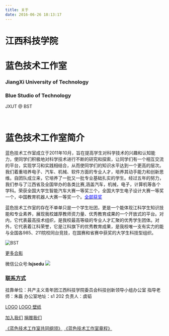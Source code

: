 ```yaml
---
title: 关于
date: 2016-06-26 18:13:17
---
```

# 江西科技学院
# 蓝色技术工作室

### JiangXi University of Technology 
### Blue Studio of Technology

JXUT @ BST

<br/>

# 蓝色技术工作室简介
蓝色技术工作室成立于2011年10月，旨在提高学生对科学技术的兴趣和认知能力，使同学们积极地对科学技术进行不断的研究和探索，让同学们有一个相互交流的平台，实现学习和实践相结合，从而使同学们的知识水平达到一个更高的层次。我们着重培养电子、汽车、机械、软件方面的专业人才，培养其动手能力和创新思维。自团队成立来，它培养了一批又一批专业基础扎实的学生。经过五年的努力，我们参与了江西省及全国举办的各类比赛,涵盖汽车，机械，电子，计算机等各个学科。荣获全国大学生智能汽车大赛一等奖三个，全国大学生电子设计大赛一等奖一个，中国教育机器人大赛一等奖一个。[<span style="color:blue;">全部获奖</span>](../bst/)

蓝色技术工作室的存在不单单只是一个学生社团，更是一个能体现江科学生知识技能和专业素养，展现我校雄厚教师资力量、优秀教育成果的一个开放式的平台。对内，它代表最高技术组织，是我校最高等级的专业人才汇聚的优秀学生团体。对外，它代表着江科荣誉，它是江科旗下的优秀教育成果，是我校唯一支有实力的能与全国各985、211院校同台竞技，在国赛和省赛中获奖的大学生科技型组织。

![BST](http://og9nrsw1n.bkt.clouddn.com/groupphoto_160920.jpeg)

[更多合影](group_photo/)


微信公众号:**lsjsedu**
![](http://og9nrsw1n.bkt.clouddn.com/wechat-qcode.jpg)

### [联系方式](contact/)

挂靠单位：共产主义青年团江西科技学院委员会科技创新领导小组办公室
指导老师：朱磊
办公室地址：s1 202
负责人：虞韬

	
[LOGO](/uploads/avatar.png)
[LOGO 壁纸](/uploads/desktop.png)

[加入我们](join/)
[捐赠我们](support/)

[《蓝色技术工作室共同纲领》](constitution/)
[《蓝色技术工作室章程》](constitution2/)